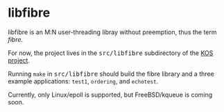 libfibre
========

libfibre is an M:N user-threading libray without preemption, thus the term
<i>fibre</i>.

For now, the project lives in the <tt>src/libfibre</tt> subdirectory of the
[KOS project](https://git.uwaterloo.ca/mkarsten/KOS).

Running `make` in <tt>src/libfibre</tt> should build the fibre library and a
three example applications: `test1`, `ordering`, and `echotest`.

Currently, only Linux/epoll is supported, but FreeBSD/kqueue is coming soon.
